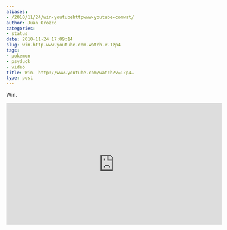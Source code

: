 ```yaml
---
aliases:
- /2010/11/24/win-youtubehttpwww-youtube-comwat/
author: Juan Orozco
categories:
- status
date: 2010-11-24 17:09:14
slug: win-http-www-youtube-com-watch-v-1zp4
tags:
- pokemon
- psyduck
- video
title: Win. http://www.youtube.com/watch?v=1Zp4…
type: post
---
```


Win.

<span class="embed-youtube" style="text-align:center; display: block;"><iframe class='youtube-player' type='text/html' width='580' height='327' src='https://www.youtube.com/embed/1Zp4Ok5ecqI?version=3&#038;rel=1&#038;fs=1&#038;autohide=2&#038;showsearch=0&#038;showinfo=1&#038;iv_load_policy=1&#038;wmode=transparent' allowfullscreen='true' style='border:0;'></iframe></span>